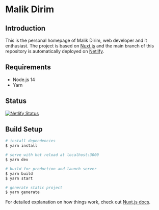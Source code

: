 # Malik Dirim

## Introduction

This is the personal homepage of Malik Dirim, web developer and it enthusiast. The project is based on [Nuxt.js](https://nuxtjs.org/) and the main branch of this repository is automatically deployed on [Netlify](https://www.netlify.com/).

## Requirements

- Node.js 14
- Yarn

## Status

[![Netlify Status](https://api.netlify.com/api/v1/badges/dc8217e8-cac9-42da-bb31-afca975a0057/deploy-status)](https://app.netlify.com/sites/kind-hodgkin-dca640/deploys)

## Build Setup

```bash
# install dependencies
$ yarn install

# serve with hot reload at localhost:3000
$ yarn dev

# build for production and launch server
$ yarn build
$ yarn start

# generate static project
$ yarn generate
```

For detailed explanation on how things work, check out [Nuxt.js docs](https://nuxtjs.org).
